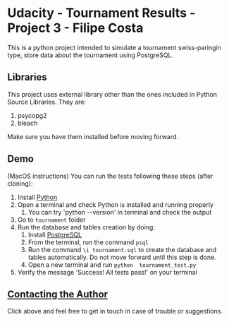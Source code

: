 Udacity - Tournament Results - Project 3 - Filipe Costa
============

This is a python project intended to simulate a tournament swiss-paringin type,
store data about the tournament using PostgreSQL.

## Libraries
This project uses external library other than the ones included in
Python Source Libraries. They are:
1. psycopg2
2. bleach

Make sure you have them installed before moving forward.

## Demo
(MacOS instructions) You can run the tests following these steps (after cloning):
1. Install [Python](https://www.python.org/)
2. Open a terminal and check Python is installed and running properly
   1. You can try 'python --version' in terminal and check the output
3. Go to `tournament` folder
4. Run the database and tables creation by doing:
   1. Install [PostgreSQL](http://exponential.io/blog/2015/02/21/install-postgresql-on-mac-os-x-via-brew/)
   2. From the terminal, run the command `psql`
   3. Run the command `\i tournament.sql` to create the database and tables automatically. Do not move forward until this step is done.
   4. Open a new terminal and run `python  tournament_test.py`
5. Verify the message 'Success!  All tests pass!' on your terminal 


## [Contacting the Author](mailto:s.costa.filipe@gmail.com)
Click above and feel free to get in touch in case of trouble or suggestions.
